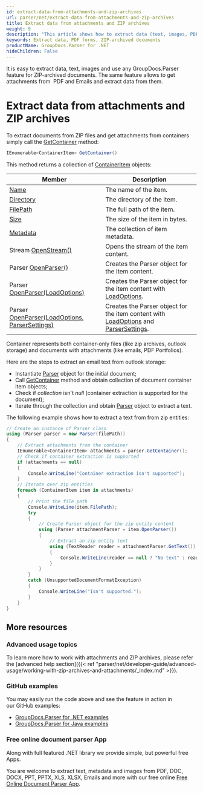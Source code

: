 ```yaml
---
id: extract-data-from-attachments-and-zip-archives
url: parser/net/extract-data-from-attachments-and-zip-archives
title: Extract data from attachments and ZIP archives
weight: 9
description: "This article shows how to extract data (text, images, PDF forms) from ZIP-archived documents with GroupDocs.Parser."
keywords: Extract data, PDF forms, ZIP-archived documents
productName: GroupDocs.Parser for .NET
hideChildren: False
---
```

It is easy to extract data, text, images and use any GroupDocs.Parser feature for ZIP-archived documents. The same feature allows to get attachments from  PDF and Emails and extract data from them.

# Extract data from attachments and ZIP archives

To extract documents from ZIP files and get attachments from containers simply call the [GetContainer](https://apireference.groupdocs.com/net/parser/groupdocs.parser/parser/methods/getcontainer) method:

```csharp
IEnumerable<ContainerItem> GetContainer()

```

This method returns a collection of [ContainerItem](https://apireference.groupdocs.com/net/parser/groupdocs.parser.data/containeritem) objects:

| Member | Description |
| --- | --- |
| [Name](https://apireference.groupdocs.com/net/parser/groupdocs.parser.data/containeritem/properties/name) | The name of the item. |
| [Directory](https://apireference.groupdocs.com/net/parser/groupdocs.parser.data/containeritem/properties/directory) | The directory of the item. |
| [FilePath](https://apireference.groupdocs.com/net/parser/groupdocs.parser.data/containeritem/properties/filepath) | The full path of the item. |
| [Size](https://apireference.groupdocs.com/net/parser/groupdocs.parser.data/containeritem/properties/size) | The size of the item in bytes. |
| [Metadata](https://apireference.groupdocs.com/net/parser/groupdocs.parser.data/containeritem/properties/metadata) | The collection of item metadata. |
| Stream [OpenStream()](https://apireference.groupdocs.com/net/parser/groupdocs.parser.data/containeritem/methods/openstream) | Opens the stream of the item content. |
| Parser [OpenParser()](https://apireference.groupdocs.com/net/parser/groupdocs.parser.data/containeritem/methods/openparser) | Creates the Parser object for the item content. |
| Parser [OpenParser(LoadOptions)](https://apireference.groupdocs.com/net/parser/groupdocs.parser.data.containeritem/openparser/methods/1) | Creates the Parser object for the item content with [LoadOptions](https://apireference.groupdocs.com/net/parser/groupdocs.parser.options/loadoptions). |
| Parser [OpenParser(LoadOptions, ParserSettings)](https://apireference.groupdocs.com/net/parser/groupdocs.parser.data.containeritem/openparser/methods/2) | Creates the Parser object for the item content with [LoadOptions](https://apireference.groupdocs.com/net/parser/groupdocs.parser.options/loadoptions) and [ParserSettings](https://apireference.groupdocs.com/net/parser/groupdocs.parser.options/parsersettings). |

Container represents both container-only files (like zip archives, outlook storage) and documents with attachments (like emails, PDF Portfolios).

Here are the steps to extract an email text from outlook storage:

*   Instantiate [Parser](https://apireference.groupdocs.com/net/parser/groupdocs.parser/parser) object for the initial document;
*   Call [GetContainer](https://apireference.groupdocs.com/net/parser/groupdocs.parser/parser/methods/getcontainer) method and obtain collection of document container item objects;
*   Check if *collection* isn't *null* (container extraction is supported for the document);
*   Iterate through the collection and obtain [Parser](https://apireference.groupdocs.com/net/parser/groupdocs.parser/parser) object to extract a text.

The following example shows how to extract a text from from zip entities:

```csharp
// Create an instance of Parser class
using (Parser parser = new Parser(filePath))
{
    // Extract attachments from the container
    IEnumerable<ContainerItem> attachments = parser.GetContainer();
    // Check if container extraction is supported
    if (attachments == null)
    {
        Console.WriteLine("Container extraction isn't supported");
    }
    // Iterate over zip entities
    foreach (ContainerItem item in attachments)
    {
        // Print the file path
        Console.WriteLine(item.FilePath);
        try
        {
            // Create Parser object for the zip entity content
            using (Parser attachmentParser = item.OpenParser())
            {
                // Extract an zip entity text
                using (TextReader reader = attachmentParser.GetText())
                {
                    Console.WriteLine(reader == null ? "No text" : reader.ReadToEnd());
                }
            }
        }
        catch (UnsupportedDocumentFormatException)
        {
            Console.WriteLine("Isn't supported.");
        }
    }
}
```

## More resources

### Advanced usage topics

To learn more how to work with attachments and ZIP archives, please refer the [advanced help section]({{< ref "parser/net/developer-guide/advanced-usage/working-with-zip-archives-and-attachments/_index.md" >}}).

### GitHub examples

You may easily run the code above and see the feature in action in our GitHub examples:

*   [GroupDocs.Parser for .NET examples](https://github.com/groupdocs-parser/GroupDocs.Parser-for-.NET)    
*   [GroupDocs.Parser for Java examples](https://github.com/groupdocs-parser/GroupDocs.Parser-for-Java)    

### Free online document parser App

Along with full featured .NET library we provide simple, but powerful free Apps.

You are welcome to extract text, metadata and images from PDF, DOC, DOCX, PPT, PPTX, XLS, XLSX, Emails and more with our free online [Free Online Document Parser App](https://products.groupdocs.app/parser).
